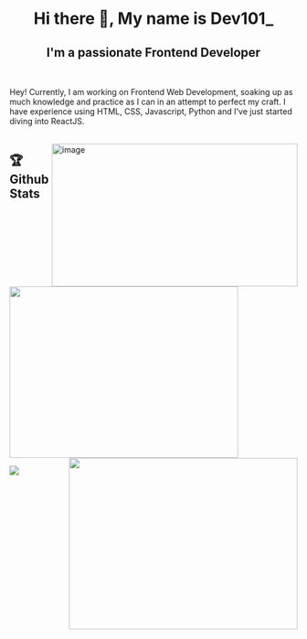 <h1 align="center"> Hi there 👋, My name is Dev101_ </h1>
<h2 align="center"> I'm a passionate Frontend Developer </h2>
<br>

Hey! Currently, I am working on Frontend Web Development, soaking up as much knowledge and practice as I can in an attempt to perfect my craft. I have experience using HTML, CSS, Javascript, Python and I've just started diving into ReactJS.
<br><br>

<!--
<img align="right" src ="https://thumbs.dreamstime.com/b/vector-female-programmer-software-engineer-coding-desktop-isometric-193608287.jpg" alt="image" width="350" height="250"/>  -->

<img align="right" src ="git.gif" alt="image" width="430" height="250"/>

## 🏆 Github Stats

<p align="left">
<img height="300px" width="400px" src="https://github-readme-stats.vercel.app/api/top-langs/?username=Sumandeep-kaur&theme=synthwave">
<img align="right" height="300px" width="400px" src="https://github-readme-streak-stats.herokuapp.com/?user=Sumandeep-kaur&theme=synthwave">
</p>
<img src="https://activity-graph.herokuapp.com/graph?username=GitCat12&bg_color=2B213A&color=E5289E&line=DA5B0B&point=E1E8EB">
